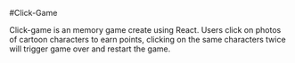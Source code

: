 #Click-Game

Click-game is an memory game create using React. Users click on photos of cartoon characters to earn points, clicking on the same characters twice will trigger game over and restart the game. 

